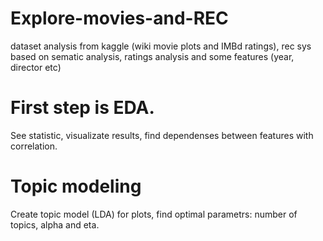 # Explore-movies-and-REC
dataset analysis from kaggle (wiki movie plots and IMBd ratings), rec sys based on sematic analysis, ratings analysis and some features (year, director etc)

# First step is EDA.
See statistic, visualizate results, find dependenses between features with correlation.


# Topic modeling
Create topic model (LDA) for plots, find optimal parametrs: number of topics, alpha and eta.
